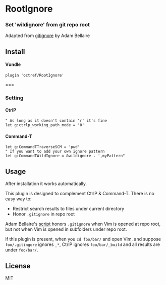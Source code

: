 # RootIgnore

### Set 'wildignore' from git repo root

Adapted from [gitignore](http://www.vim.org/scripts/script.php?script_id=2557)
by Adam Bellaire

## Install
#### Vundle

```Vim
plugin 'octref/RootIgnore'
```

===

### Setting

#### CtrlP
```Vim
" As long as it doesn't contain 'r' it's fine
let g:ctrlp_working_path_mode = '0'
```

#### Command-T
```Vim
let g:CommandTTraverseSCM = 'pwd'
" If you want to add your own ignore pattern
let g:CommandTWildIgnore = &wildignore . ',myPattern"
```

## Usage
After installation it works automatically.

This plugin is designed to complement CtrlP & Command-T.
There is no easy way to:
- Restrict search results to files under current directory
- Honor `.gitignore` in repo root

Adam Bellaire's [script](http://www.vim.org/scripts/script.php?script_id=2557) honors `.gitignore` when Vim is opened at repo root,
but not when Vim is opened in subfolders under repo root.  

If this plugin is present, when you `cd foo/bar/` and open Vim,
and suppose `foo/.gitingore` ignores `_*`, CtrlP ignores `foo/bar/_build` and
all results are under `foo/bar/`.

## License
MIT
